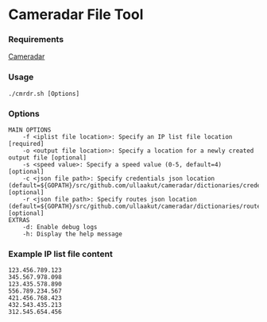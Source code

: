 # Cameradar File Tool

### Requirements
[Cameradar](https://github.com/ullaakut/cameradar)

### Usage
```
./cmrdr.sh [Options]
```

### Options
```
MAIN OPTIONS
    -f <iplist file location>: Specify an IP list file location [required]
    -o <output file location>: Specify a location for a newly created output file [optional]
    -s <speed value>: Specify a speed value (0-5, default=4) [optional]
    -c <json file path>: Specify credentials json location (default=${GOPATH}/src/github.com/ullaakut/cameradar/dictionaries/credentials.json) [optional]
    -r <json file path>: Specify routes json location (default=${GOPATH}/src/github.com/ullaakut/cameradar/dictionaries/routes) [optional]
EXTRAS
    -d: Enable debug logs
    -h: Display the help message
```

### Example IP list file content
```
123.456.789.123
345.567.978.098
123.435.578.890
556.789.234.567
421.456.768.423
432.543.435.213
312.545.654.456
```
